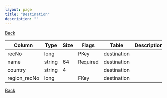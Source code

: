 ```yaml
---
layout: page
title: "Destination"
description: ""
---
```

<div class="nav-back"><a href="{{ 'api' | relative_url }}">Back</a></div>




| Column | Type | Size | Flags | Table | Description |
| ------ | ---- | ---- | ----- | ----- | ----------- |
| recNo | long |  | PKey | destination | 
| name | string | 64 | Required | destination | 
| country | string | 4 |  | destination | 
| region_recNo | long |  | FKey | destination | 



<div class="nav-back"><a href="{{ 'api' | relative_url }}">Back</a></div>

